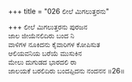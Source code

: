 +++
title = "026 ಲೀಲೆ ಮಿಗಲುತ್ತರನು"

+++
ಲೀಲೆ ಮಿಗಲುತ್ತರನು ಪುರಜನ  
ಜಾಲ ಜೀಯೆನಲಿದಿರು ಬಂದ ನಿ  
ವಾಳಿಗಳ ನೂಕಿದನು ಕೈವಾರಿಗಳ ಕೋಪಿಸುತ  
ಆಲಿಯವನಿಯ ಬರೆಯೆ ಮುಸುಕಿನ  
ಮೇಲು ದುಗುಡದ ಭಾರದಲಿ ರಾ  
ಜಾಲಯಕೆ ಬರಲಿದಿರು ಬಂದಪ್ಪಿದನು ನಂದನನ      ॥26॥
